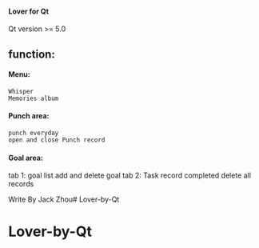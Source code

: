
#### Lover for Qt  
Qt version >= 5.0  
  
## function:

#### Menu:
	Whisper
	Memories album

#### Punch area:
	punch everyday
	open and close Punch record

#### Goal area:
tab 1:
	goal list
	add and delete goal
tab 2:
	Task record completed
	delete all records
	
Write By Jack Zhou# Lover-by-Qt
# Lover-by-Qt
